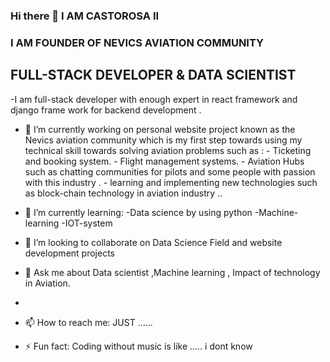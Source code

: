 ### Hi there 👋 I AM CASTOROSA II
### I AM FOUNDER OF NEVICS AVIATION COMMUNITY 

## FULL-STACK DEVELOPER & DATA SCIENTIST 
-I am full-stack developer with enough expert in react framework and django frame work for backend development .

- 🔭 I’m currently working on personal website project known as the Nevics aviation community which is my first step towards using my technical skill towards solving aviation problems such as :
                          - Ticketing and booking system.
                          - Flight management systems.
                          - Aviation Hubs such as chatting communities for pilots and some people with passion with this industry .
                          - learning and implementing new technologies such as block-chain technology  in aviation industry ..

  
- 🌱 I’m currently learning:
                            -Data science by using python
                            -Machine-learning
                            -IOT-system

  
- 👯 I’m looking to collaborate on Data Science Field and website development projects 
  
- 💬 Ask me about Data scientist ,Machine learning , Impact of technology in Aviation.
- 
- 📫 How to reach me: JUST ......
  
- ⚡ Fun fact: Coding without music is like ..... i dont know 
  
